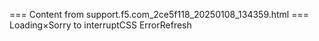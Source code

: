 === Content from support.f5.com_2ce5f118_20250108_134359.html ===
Loading×Sorry to interruptCSS ErrorRefresh
